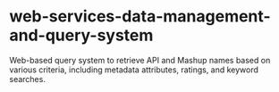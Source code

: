 # web-services-data-management-and-query-system
Web-based query system to retrieve API and Mashup names based on various criteria, including metadata attributes, ratings, and keyword searches.
